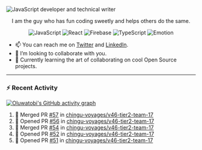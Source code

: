 ![JavaScript developer and technical writer](https://github.com/oluwatobiss/oluwatobiss/assets/60105594/b7553a4a-7e4c-4277-bc36-059974d9e7dd)

<div align="center">
  
  I am the guy who has fun coding sweetly and helps others do the same.
  
  ![JavaScript](https://img.shields.io/badge/javascript-f4e57e?style=for-the-badge&logo=javascript&logoColor=black)
  ![React](https://img.shields.io/badge/react-0D6C8C?style=for-the-badge&logo=react&logoColor=white)
  ![Firebase](https://img.shields.io/badge/firebase-F2C12A?style=for-the-badge&logo=firebase&logoColor=black)
  ![TypeScript](https://img.shields.io/badge/typescript-3178C6?style=for-the-badge&logo=typescript&logoColor=white)
  ![Emotion](https://img.shields.io/badge/emotion-ff69b4?style=for-the-badge&logo=emotion&logoColor=white)
  
</div>

- 📫 You can reach me on [Twitter](https://twitter.com/oluwatobiss) and [LinkedIn](https://www.linkedin.com/in/oluwatobiss/).
- 👯 I’m looking to collaborate with you.
- 🌱 Currently learning the art of collaborating on cool Open Source projects.

<!--

---

<div align="center">
  <img height=200 src="https://github-readme-stats.vercel.app/api?username=oluwatobiss&show_icons=true&theme=vision-friendly-dark" alt="Oluwatobi's GitHub stats"/>
  <img height=200 src="https://github-readme-stats.vercel.app/api/top-langs/?username=oluwatobiss&langs_count=8&layout=compact&theme=vision-friendly-dark" alt="Top Langs"/>
</div>

-->
  
---

### :zap: Recent Activity

[![Oluwatobi's GitHub activity graph](https://github-readme-activity-graph.vercel.app/graph?username=oluwatobiss&theme=high-contrast)](https://github.com/ashutosh00710/github-readme-activity-graph)

<!--START_SECTION:activity-->
1. 🎉 Merged PR [#57](https://github.com/chingu-voyages/v46-tier2-team-17/pull/57) in [chingu-voyages/v46-tier2-team-17](https://github.com/chingu-voyages/v46-tier2-team-17)
2. 💪 Opened PR [#56](https://github.com/chingu-voyages/v46-tier2-team-17/pull/56) in [chingu-voyages/v46-tier2-team-17](https://github.com/chingu-voyages/v46-tier2-team-17)
3. 🎉 Merged PR [#54](https://github.com/chingu-voyages/v46-tier2-team-17/pull/54) in [chingu-voyages/v46-tier2-team-17](https://github.com/chingu-voyages/v46-tier2-team-17)
4. 💪 Opened PR [#52](https://github.com/chingu-voyages/v46-tier2-team-17/pull/52) in [chingu-voyages/v46-tier2-team-17](https://github.com/chingu-voyages/v46-tier2-team-17)
5. 💪 Opened PR [#51](https://github.com/chingu-voyages/v46-tier2-team-17/pull/51) in [chingu-voyages/v46-tier2-team-17](https://github.com/chingu-voyages/v46-tier2-team-17)
<!--END_SECTION:activity-->

<!--
**oluwatobiss/oluwatobiss** is a ✨ _special_ ✨ repository because its `README.md` (this file) appears on your GitHub profile.

Here are some ideas to get you started:

- 🔭 I’m currently working on ...
- 🌱 I’m currently learning ...
- 👯 I’m looking to collaborate on ...
- 🤔 I’m looking for help with ...
- 💬 Ask me about ...
- 📫 How to reach me: ...
- 😄 Pronouns: ...
- ⚡ Fun fact: ...
-->
